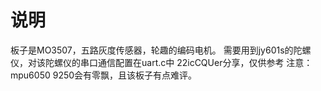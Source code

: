 # 说明
板子是MO3507，五路灰度传感器，轮趣的编码电机。
需要用到jy601s的陀螺仪，对该陀螺仪的串口通信配置在uart.c中
22icCQUer分享，仅供参考
注意：mpu6050 9250会有零飘，且该板子有点难评。